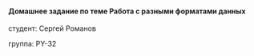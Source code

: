 #### Домашнее задание по теме Работа с разными форматами данных
студент: Сергей Романов

группа: PY-32